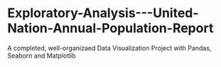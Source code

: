 # Exploratory-Analysis---United-Nation-Annual-Population-Report

A completed, well-organizaed Data Visualization Project with Pandas, Seaborn and Matplotlib
